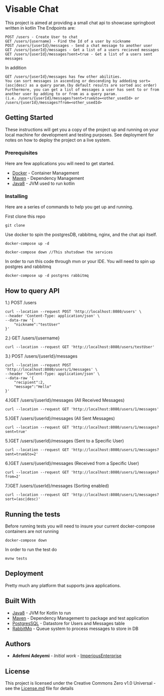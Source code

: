 # Visable Chat

This project is aimed at providing a small chat api to showcase springboot written in kotlin
The Endpoints are:
```
POST /users - Create User to chat
GET /users/{username} - Find the Id of a user by nickname
POST /users/{userId}/messages - Send a chat message to another user
GET /users/{userId}/messages - Get a list of a users recieved messages
GET /users/{userId}/messages?sent=true - Get a list of a users sent messages
```

In addition
```$xslt
GET /users/{userId}/messages has few other abilities.
You can sort messages in ascending or descending by addeding sort=(asc|desc) as a query param.(by default results are sorted asc order)
Furthermore, you can get a list of messages a user has sent to or from another user by adding to or from as a query param.
(i.e. /users/{userId}/messages?sent=true&to=<other_usedId> or /users/{userId}/messages?from=<other_usedId>
```

## Getting Started

These instructions will get you a copy of the project up and running on your local machine for development and testing purposes. See deployment for notes on how to deploy the project on a live system.

### Prerequisites
Here are few applications you will need to get started.

* [Docker](https://www.docker.com/products/docker-desktop) - Container Management
* [Maven](https://maven.apache.org/) - Dependency Management
* [Java8](https://www.oracle.com/technetwork/java/javase/overview/java8-2100321.html) - JVM used to run kotlin

### Installing

Here are a series of commands to help you get up and running.

First clone this repo
```$xslt
git clone 
```

Use docker to spin the postgresDB, rabbitmq, nginx, and the chat api itself.
```$xslt
docker-compose up -d

docker-compose down //This shutsdown the services
```

In order to run this code through mvn or your IDE. You will need to spin up postgres and rabbitmq
```$xslt
docker-compose up -d postgres rabbitmq
```

## How to query API

1.) POST /users
```$xslt
curl --location --request POST 'http://localhost:8080/users' \
--header 'Content-Type: application/json' \
--data-raw '{
	"nickname":"testUser"
}'
```
2.) GET /users/{username}
```
curl --location --request GET 'http://localhost:8080/users/testUser'
```

3.) POST /users/{userId}/messages 
```$xslt
curl --location --request POST 'http://localhost:8080/users/1/messages' \
--header 'Content-Type: application/json' \
--data-raw '{
	"recipient":2,
	"message":"Hello"
}'
```

4.)GET /users/{userId}/messages (All Received Messages)
```$xslt
curl --location --request GET 'http://localhost:8080/users/1/messages'
```

5.)GET /users/{userId}/messages (All Sent Messages)
```$xslt
curl --location --request GET 'http://localhost:8080/users/1/messages?sent=true'
```

5.)GET /users/{userId}/messages (Sent to a Specific User)
```$xslt
curl --location --request GET 'http://localhost:8080/users/1/messages?sent=true&to=2'
```

6.)GET /users/{userId}/messages (Received from a Specific User)
```$xslt
curl --location --request GET 'http://localhost:8080/users/1/messages?from=2'
```

7.)GET /users/{userId}/messages (Sorting enabled)
```$xslt
curl --location --request GET 'http://localhost:8080/users/1/messages?sort=(asc|desc)'
```

## Running the tests

Before running tests you will need to insure your current docker-compose containers are not running
```$xslt
docker-compose down
```

In order to run the test do
```$xslt
mvnw tests
```
## Deployment

Pretty much any platform that supports java applications.

## Built With

* [Java8](https://www.oracle.com/technetwork/java/javase/overview/java8-2100321.html) - JVM for Kotlin to run
* [Maven](https://maven.apache.org/) - Dependency Management to package and test application
* [PostgresSQL](https://www.postgresql.org/ ) - Datastore for Users and Messages table
* [RabbitMq](https://www.rabbitmq.com/ ) - Queue system to process messages to store in DB

## Authors

* **Adefemi Adeyemi** - *Initial work* - [ImperiousEnterprise](https://github.com/ImperiousEnterprise)


## License

This project is licensed under the Creative Commons Zero v1.0 Universal - see the [License.md](LICENSE.md) file for details

